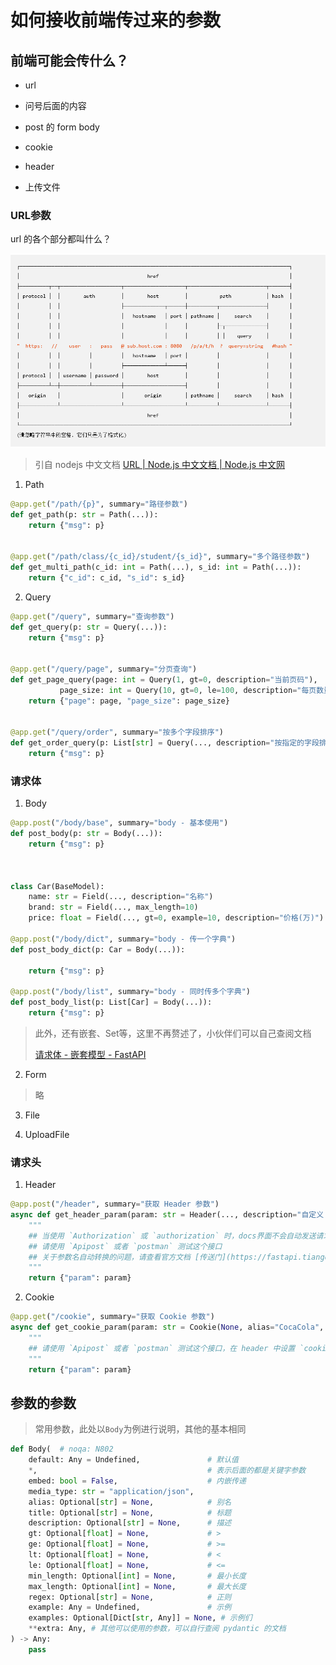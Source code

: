 # 如何接收前端传过来的参数

## 前端可能会传什么？

- url

- 问号后面的内容

- post 的 form  body

- cookie

- header

- 上传文件

### URL参数

url 的各个部分都叫什么？

![](../assets/2022-09-02-10-33-23-image.png)

> 引自 nodejs 中文文档 [URL | Node.js 中文文档 | Node.js 中文网](https://www.nodeapp.cn/url.html)

1. Path

```python
@app.get("/path/{p}", summary="路径参数")
def get_path(p: str = Path(...)):
    return {"msg": p}


@app.get("/path/class/{c_id}/student/{s_id}", summary="多个路径参数")
def get_multi_path(c_id: int = Path(...), s_id: int = Path(...)):
    return {"c_id": c_id, "s_id": s_id}
```

2. Query

```python
@app.get("/query", summary="查询参数")
def get_query(p: str = Query(...)):
    return {"msg": p}


@app.get("/query/page", summary="分页查询")
def get_page_query(page: int = Query(1, gt=0, description="当前页码"),
           page_size: int = Query(10, gt=0, le=100, description="每页数量", alias="pageSize")):
    return {"page": page, "page_size": page_size}


@app.get("/query/order", summary="按多个字段排序")
def get_order_query(p: List[str] = Query(..., description="按指定的字段排序，可指定多个")):
    return {"msg": p}
```

### 请求体

1. Body

```python
@app.post("/body/base", summary="body - 基本使用")
def post_body(p: str = Body(...)):
    return {"msg": p}



class Car(BaseModel):
    name: str = Field(..., description="名称")
    brand: str = Field(..., max_length=10)
    price: float = Field(..., gt=0, example=10, description="价格(万)")

@app.post("/body/dict", summary="body - 传一个字典")
def post_body_dict(p: Car = Body(...)):

    return {"msg": p}

@app.post("/body/list", summary="body - 同时传多个字典")
def post_body_list(p: List[Car] = Body(...)):
    return {"msg": p}
```

> 此外，还有嵌套、Set等，这里不再赘述了，小伙伴们可以自己查阅文档
> 
> [请求体 - 嵌套模型 - FastAPI](https://fastapi.tiangolo.com/zh/tutorial/body-nested-models/#_1)

2. Form

> 略

3. File

4. UploadFile

### 请求头

1. Header

```python
@app.post("/header", summary="获取 Header 参数")
async def get_header_param(param: str = Header(..., description="自定义 Header", alias="Authorization")):
    """
    ## 当使用 `Authorization` 或 `authorization` 时，docs界面不会自动发送请求头
    ## 请使用 `Apipost` 或者 `postman` 测试这个接口
    ## 关于参数名自动转换的问题，请查看官方文档 [传送门](https://fastapi.tiangolo.com/zh/tutorial/header-params/#_1)
    """
    return {"param": param}
```

2. Cookie

```python
@app.get("/cookie", summary="获取 Cookie 参数")
async def get_cookie_param(param: str = Cookie(None, alias="CocaCola", description="自定义 Cookie", example="PepsiCo")):
    """
    ## 请使用 `Apipost` 或者 `postman` 测试这个接口，在 header 中设置 `cookie` 注意是小写的 `c`
    """
    return {"param": param}
```

## 参数的参数

> 常用参数，此处以`Body`为例进行说明，其他的基本相同

```python
def Body(  # noqa: N802
    default: Any = Undefined,               # 默认值
    *,                                      # 表示后面的都是关键字参数
    embed: bool = False,                    # 内嵌传递
    media_type: str = "application/json",
    alias: Optional[str] = None,            # 别名
    title: Optional[str] = None,            # 标题
    description: Optional[str] = None,      # 描述
    gt: Optional[float] = None,             # >
    ge: Optional[float] = None,             # >=
    lt: Optional[float] = None,             # <
    le: Optional[float] = None,             # <=
    min_length: Optional[int] = None,       # 最小长度
    max_length: Optional[int] = None,       # 最大长度
    regex: Optional[str] = None,            # 正则
    example: Any = Undefined,               # 示例
    examples: Optional[Dict[str, Any]] = None, # 示例们
    **extra: Any, # 其他可以使用的参数，可以自行查阅 pydantic 的文档
) -> Any:
    pass
```
